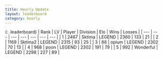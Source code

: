 ```yaml
---
title: Hourly Update
layout: leaderboard
category: hourly
---
```


{: .leaderboard}
| Rank | LV | Player | Division | Elo | Wins | Losses |
| --- | --- | --- | --- | --- | --- | --- |
| <span data-change="0">1</span> | 2467 | <span title="ID: 353063">Sktima</span> | LEGEND | <span data-change="0">2360</span> | <span data-change="0">133</span> | <span data-change="0">21</span> |
| <span data-change="0">2</span> | 1169 | <span title="ID: 402846">Sktima2</span> | LEGEND | <span data-change="0">2315</span> | <span data-change="0">93</span> | <span data-change="0">25</span> |
| <span data-change="1">3</span> | 88 | <span title="ID: 750033">opium</span> | LEGEND | <span data-change="0">2302</span> | <span data-change="0">70</span> | <span data-change="0">13</span> |
| <span data-change="-1">4</span> | 968 | <span title="ID: 540690">poon</span> | LEGEND | <span data-change="-5">2302</span> | <span data-change="1">191</span> | <span data-change="1">79</span> |
| <span data-change="0">5</span> | 992 | <span title="ID: 692745">Wonderful</span> | LEGEND | <span data-change="25">2298</span> | <span data-change="5">227</span> | <span data-change="0">89</span> |